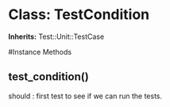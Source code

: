 # Class: TestCondition
**Inherits:** Test::Unit::TestCase
    




#Instance Methods
## test_condition() [](#method-i-test_condition)
should
:   first test to see if we can run the tests.


